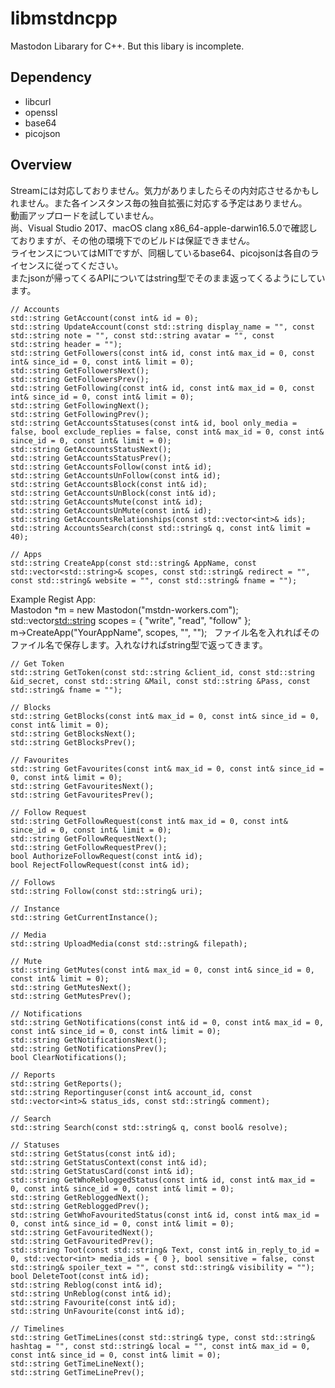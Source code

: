 # libmstdncpp
Mastodon Libarary for C++. But this libary is incomplete.

## Dependency
* libcurl
* openssl
* base64
* picojson

## Overview
Streamには対応しておりません。気力がありましたらその内対応させるかもしれません。また各インスタンス毎の独自拡張に対応する予定はありません。  
動画アップロードを試していません。  
尚、Visual Studio 2017、macOS clang x86_64-apple-darwin16.5.0で確認しておりますが、その他の環境下でのビルドは保証できません。  
ライセンスについてはMITですが、同梱しているbase64、picojsonは各自のライセンスに従ってください。  
またjsonが帰ってくるAPIについてはstring型でそのまま返ってくるようにしています。  

    // Accounts
    std::string GetAccount(const int& id = 0);
    std::string UpdateAccount(const std::string display_name = "", const std::string note = "", const std::string avatar = "", const std::string header = "");
    std::string GetFollowers(const int& id, const int& max_id = 0, const int& since_id = 0, const int& limit = 0);
    std::string GetFollowersNext();
    std::string GetFollowersPrev();
    std::string GetFollowing(const int& id, const int& max_id = 0, const int& since_id = 0, const int& limit = 0);
    std::string GetFollowingNext();
    std::string GetFollowingPrev();
    std::string GetAccountsStatuses(const int& id, bool only_media = false, bool exclude_replies = false, const int& max_id = 0, const int& since_id = 0, const int& limit = 0);
    std::string GetAccountsStatusNext();
    std::string GetAccountsStatusPrev();
    std::string GetAccountsFollow(const int& id);
    std::string GetAccountsUnFollow(const int& id);
    std::string GetAccountsBlock(const int& id);
    std::string GetAccountsUnBlock(const int& id);
    std::string GetAccountsMute(const int& id);
    std::string GetAccountsUnMute(const int& id);
    std::string GetAccountsRelationships(const std::vector<int>& ids);
    std::string AccountsSearch(const std::string& q, const int& limit = 40);

    // Apps
    std::string CreateApp(const std::string& AppName, const std::vector<std::string>& scopes, const std::string& redirect = "", const std::string& website = "", const std::string& fname = "");
    
Example Regist App:  
Mastodon *m = new Mastodon("mstdn-workers.com");  
std::vector<std::string> scopes = { "write", "read", "follow" };  
m->CreateApp("YourAppName", scopes, "", "");  
ファイル名を入れればそのファイル名で保存します。入れなければstring型で返ってきます。  

    // Get Token
    std::string GetToken(const std::string &client_id, const std::string &id_secret, const std::string &Mail, const std::string &Pass, const std::string& fname = "");

    // Blocks
    std::string GetBlocks(const int& max_id = 0, const int& since_id = 0, const int& limit = 0);
    std::string GetBlocksNext();
    std::string GetBlocksPrev();

    // Favourites
    std::string GetFavourites(const int& max_id = 0, const int& since_id = 0, const int& limit = 0);
    std::string GetFavouritesNext();
    std::string GetFavouritesPrev();

    // Follow Request
    std::string GetFollowRequest(const int& max_id = 0, const int& since_id = 0, const int& limit = 0);
    std::string GetFollowRequestNext();
    std::string GetFollowRequestPrev();
    bool AuthorizeFollowRequest(const int& id);
    bool RejectFollowRequest(const int& id);

    // Follows
    std::string Follow(const std::string& uri);

    // Instance
    std::string GetCurrentInstance();

    // Media
    std::string UploadMedia(const std::string& filepath);

    // Mute
    std::string GetMutes(const int& max_id = 0, const int& since_id = 0, const int& limit = 0);
    std::string GetMutesNext();
    std::string GetMutesPrev();

    // Notifications
    std::string GetNotifications(const int& id = 0, const int& max_id = 0, const int& since_id = 0, const int& limit = 0);
    std::string GetNotificationsNext();
    std::string GetNotificationsPrev();
    bool ClearNotifications();

    // Reports
    std::string GetReports();
    std::string Reportinguser(const int& account_id, const std::vector<int>& status_ids, const std::string& comment);

    // Search
    std::string Search(const std::string& q, const bool& resolve);
	
    // Statuses
    std::string GetStatus(const int& id);
    std::string GetStatusContext(const int& id);
    std::string GetStatusCard(const int& id);
    std::string GetWhoRebloggedStatus(const int& id, const int& max_id = 0, const int& since_id = 0, const int& limit = 0);
    std::string GetRebloggedNext();
    std::string GetRebloggedPrev();
    std::string GetWhoFavouritedStatus(const int& id, const int& max_id = 0, const int& since_id = 0, const int& limit = 0);
    std::string GetFavouritedNext();
    std::string GetFavouritedPrev();
    std::string Toot(const std::string& Text, const int& in_reply_to_id = 0, std::vector<int> media_ids = { 0 }, bool sensitive = false, const std::string& spoiler_text = "", const std::string& visibility = "");
    bool DeleteToot(const int& id);
    std::string Reblog(const int& id);
    std::string UnReblog(const int& id);
    std::string Favourite(const int& id);
    std::string UnFavourite(const int& id);

    // Timelines
    std::string GetTimeLines(const std::string& type, const std::string& hashtag = "", const std::string& local = "", const int& max_id = 0, const int& since_id = 0, const int& limit = 0);
    std::string GetTimeLineNext();
    std::string GetTimeLinePrev();
